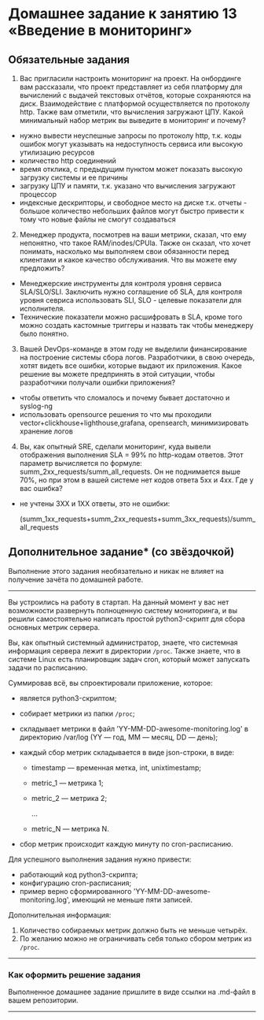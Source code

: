 # Домашнее задание к занятию 13 «Введение в мониторинг»

## Обязательные задания

1. Вас пригласили настроить мониторинг на проект. На онбординге вам рассказали, что проект представляет из себя платформу для вычислений с выдачей текстовых отчётов, которые сохраняются на диск. 
Взаимодействие с платформой осуществляется по протоколу http. Также вам отметили, что вычисления загружают ЦПУ. Какой минимальный набор метрик вы выведите в мониторинг и почему?
- нужно вывести неуспешные запросы по протоколу http, т.к. коды ошибок могут указывать на недоступность сервиса или высокую утилизацию ресурсов
- количество http соединений 
- время отклика, с предыдущим пунктом может показать высокую загрузку системы и ее причины
- загрузку ЦПУ и памяти, т.к. указано что вычисления загружают процессор
- индексные дескрипторы, и свободное место на диске т.к. отчеты - большое количество небольших файлов могут быстро привести к тому что новые файлы не смогут создаваться

2. Менеджер продукта, посмотрев на ваши метрики, сказал, что ему непонятно, что такое RAM/inodes/CPUla. Также он сказал, что хочет понимать, насколько мы выполняем свои обязанности перед клиентами и какое качество обслуживания. Что вы можете ему предложить?
- Менеджерские инструменты для контроля уровня сервиса SLA/SLO/SLI. Заключить нужно соглашение об SLA, для контроля уровня севриса использовать SLI, SLO - целевые показатели для исполнителя. 
- Технические показатели можно расшифровать в SLA, кроме того можно создать кастомные триггеры и назвать так чтобы менеджеру было понятно.  

3. Вашей DevOps-команде в этом году не выделили финансирование на построение системы сбора логов. Разработчики, в свою очередь, хотят видеть все ошибки, которые выдают их приложения. Какое решение вы можете предпринять в этой ситуации, чтобы разработчики получали ошибки приложения?
- чтобы ответить что  сломалось и почему бывает достаточно и syslog-ng
- использовать opensource решения то что мы проходили vector+clickhouse+lighthouse,grafana, opensearch, минимизировать хранение логов


4. Вы, как опытный SRE, сделали мониторинг, куда вывели отображения выполнения SLA = 99% по http-кодам ответов. 
Этот параметр вычисляется по формуле: summ_2xx_requests/summ_all_requests. Он не поднимается выше 70%, но при этом в вашей системе нет кодов ответа 5xx и 4xx. Где у вас ошибка?
- не учтены 3XX и 1XX ответы, это не ошибки:  

  (summ_1xx_requests+summ_2xx_requests+summ_3xx_requests)/summ_all_requests


## Дополнительное задание* (со звёздочкой) 

Выполнение этого задания необязательно и никак не влияет на получение зачёта по домашней работе.

_____

Вы устроились на работу в стартап. На данный момент у вас нет возможности развернуть полноценную систему 
мониторинга, и вы решили самостоятельно написать простой python3-скрипт для сбора основных метрик сервера. 

Вы, как опытный системный администратор, знаете, что системная информация сервера лежит в директории `/proc`. Также знаете, что в системе Linux есть  планировщик задач cron, который может запускать задачи по расписанию.

Суммировав всё, вы спроектировали приложение, которое:

- является python3-скриптом;
- собирает метрики из папки `/proc`;
- складывает метрики в файл 'YY-MM-DD-awesome-monitoring.log' в директорию /var/log 
(YY — год, MM — месяц, DD — день);
- каждый сбор метрик складывается в виде json-строки, в виде:
  + timestamp — временная метка, int, unixtimestamp;
  + metric_1 — метрика 1;
  + metric_2 — метрика 2;
  
     ...
     
  + metric_N — метрика N.
  
- сбор метрик происходит каждую минуту по cron-расписанию.

Для успешного выполнения задания нужно привести:

* работающий код python3-скрипта;
* конфигурацию cron-расписания;
* пример верно сформированного 'YY-MM-DD-awesome-monitoring.log', имеющий не меньше пяти записей.

Дополнительная информация:

1. Количество собираемых метрик должно быть не меньше четырёх.
1. По желанию можно не ограничивать себя только сбором метрик из `/proc`.

---

### Как оформить решение задания

Выполненное домашнее задание пришлите в виде ссылки на .md-файл в вашем репозитории.


---